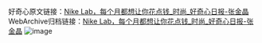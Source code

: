 好奇心原文链接：[Nike Lab，每个月都想让你花点钱_时尚_好奇心日报-张金晶](https://www.qdaily.com/articles/7394.html)
WebArchive归档链接：[Nike Lab，每个月都想让你花点钱_时尚_好奇心日报-张金晶](http://web.archive.org/web/20190623172332/https://www.qdaily.com/articles/7394.html)
![image](http://ww3.sinaimg.cn/large/007d5XDply1g3wjfajn1ej30u04hz1kx)